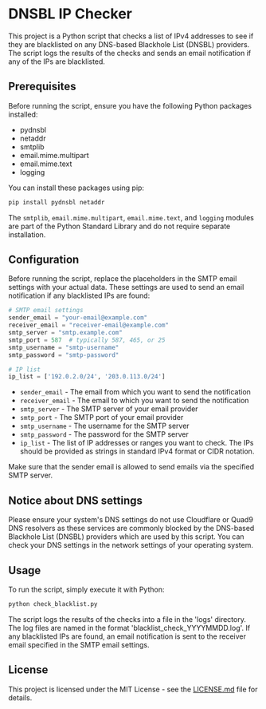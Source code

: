 # DNSBL IP Checker

This project is a Python script that checks a list of IPv4 addresses to see if they are blacklisted on any DNS-based Blackhole List (DNSBL) providers. The script logs the results of the checks and sends an email notification if any of the IPs are blacklisted.

## Prerequisites

Before running the script, ensure you have the following Python packages installed:

- pydnsbl
- netaddr
- smtplib
- email.mime.multipart
- email.mime.text
- logging

You can install these packages using pip:

```bash
pip install pydnsbl netaddr
```

The `smtplib`, `email.mime.multipart`, `email.mime.text`, and `logging` modules are part of the Python Standard Library and do not require separate installation.

## Configuration

Before running the script, replace the placeholders in the SMTP email settings with your actual data. These settings are used to send an email notification if any blacklisted IPs are found:

```python
# SMTP email settings
sender_email = "your-email@example.com"
receiver_email = "receiver-email@example.com"
smtp_server = "smtp.example.com"
smtp_port = 587  # typically 587, 465, or 25
smtp_username = "smtp-username"
smtp_password = "smtp-password"

# IP list
ip_list = ['192.0.2.0/24', '203.0.113.0/24']
```

- `sender_email` - The email from which you want to send the notification
- `receiver_email` - The email to which you want to send the notification
- `smtp_server` - The SMTP server of your email provider
- `smtp_port` - The SMTP port of your email provider
- `smtp_username` - The username for the SMTP server
- `smtp_password` - The password for the SMTP server
- `ip_list` - The list of IP addresses or ranges you want to check. The IPs should be provided as strings in standard IPv4 format or CIDR notation.

Make sure that the sender email is allowed to send emails via the specified SMTP server.

## Notice about DNS settings

Please ensure your system's DNS settings do not use Cloudflare or Quad9 DNS resolvers as these services are commonly blocked by the DNS-based Blackhole List (DNSBL) providers which are used by this script. You can check your DNS settings in the network settings of your operating system.

## Usage

To run the script, simply execute it with Python:

```bash
python check_blacklist.py
```

The script logs the results of the checks into a file in the 'logs' directory. The log files are named in the format 'blacklist_check_YYYYMMDD.log'. If any blacklisted IPs are found, an email notification is sent to the receiver email specified in the SMTP email settings.

## License

This project is licensed under the MIT License - see the [LICENSE.md](LICENSE.md) file for details.
